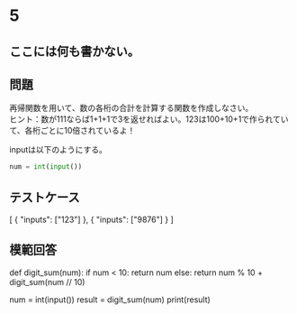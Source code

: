 # 5

ここには何も書かない。
---
## 問題

再帰関数を用いて、数の各桁の合計を計算する関数を作成しなさい。<br>
ヒント：数が111ならば1+1+1で3を返せればよい。123は100+10+1で作られていて、各桁ごとに10倍されているよ！

inputは以下のようにする。
```python
num = int(input())
```
## テストケース

[
	{
		"inputs": ["123"]
	},
	{
		"inputs": ["9876"]
	}
]

## 模範回答
def digit_sum(num):
    if num < 10:
        return num
    else:
        return num % 10 + digit_sum(num // 10)

num = int(input())
result = digit_sum(num)
print(result)